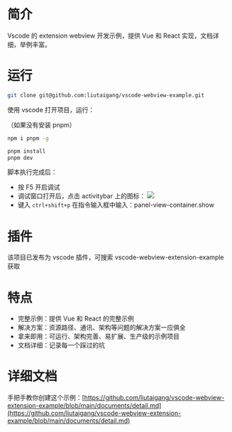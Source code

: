 # 简介

Vscode 的 extension webview 开发示例，提供 Vue 和 React 实现，文档详细，举例丰富。

# 运行

```bash
git clone git@github.com:liutaigang/vscode-webview-example.git
```

使用 vscode 打开项目，运行：

（如果没有安装 pnpm）

```bash
npm i pnpm -g
```

```	bash
pnpm install
pnpm dev
```

脚本执行完成后：

- 按 F5 开启调试
- 调试窗口打开后，点击 activitybar 上的图标： ![](https://raw.githubusercontent.com/liutaigang/vscode-webview-extension-example/main/documents/assets/activitybar-icon.png)
- 键入 `ctrl+shift+p` 在指令输入框中输入：panel-view-container.show   

# 插件

该项目已发布为 vscode 插件，可搜索 vscode-webview-extension-example 获取

# 特点

- 完整示例：提供 Vue 和 React 的完整示例
- 解决方案：资源路径、通讯、架构等问题的解决方案一应俱全
- 拿来即用：可运行、架构完善、易扩展、生产级的示例项目
- 文档详细：记录每一个踩过的坑

# 详细文档
手把手教你创建这个示例：[https://github.com/liutaigang/vscode-webview-extension-example/blob/main/documents/detail.md](https://github.com/liutaigang/vscode-webview-extension-example/blob/main/documents/detail.md)

